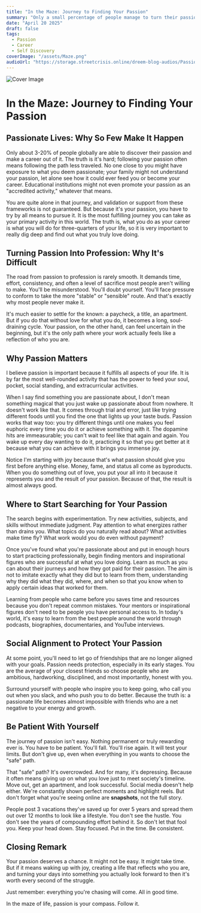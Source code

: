 ```yaml
---
title: "In the Maze: Journey to Finding Your Passion"
summary: "Only a small percentage of people manage to turn their passion into a career. This is my take into why that is, why passion matters, and how to protect it in a world that rarely understands it."
date: "April 20 2025"
draft: false
tags:
  - Passion
  - Career
  - Self Discovery
coverImage: "/assets/Maze.png"
audioUrl: "https://storage.streetcrisis.online/dreem-blog-audios/Passion.wav"
---
```


![Cover Image](/assets/Maze.png)

# In the Maze: Journey to Finding Your Passion

## Passionate Lives: Why So Few Make It Happen

Only about 3-20% of people globally are able to discover their passion and make a career out of it. The truth is it's hard; following your passion often means following the path less traveled. No one close to you might have exposure to what you deem passionate; your family might not understand your passion, let alone see how it could ever feed you or become your career. Educational institutions might not even promote your passion as an "accredited activity," whatever that means.

You are quite alone in that journey, and validation or support from these frameworks is not guaranteed. But because it's your passion, you have to try by all means to pursue it. It is the most fulfilling journey you can take as your primary activity in this world. The truth is, what you do as your career is what you will do for three-quarters of your life, so it is very important to really dig deep and find out what you truly love doing.

## Turning Passion Into Profession: Why It's Difficult

The road from passion to profession is rarely smooth. It demands time, effort, consistency, and often a level of sacrifice most people aren't willing to make. You'll be misunderstood. You'll doubt yourself. You'll face pressure to conform to take the more "stable" or "sensible" route. And that's exactly why most people never make it.

It's much easier to settle for the known: a paycheck, a title, an apartment. But if you do that without love for what you do, it becomes a long, soul-draining cycle. Your passion, on the other hand, can feel uncertain in the beginning, but it's the only path where your work actually feels like a reflection of who you are.

## Why Passion Matters

I believe passion is important because it fulfills all aspects of your life. It is by far the most well-rounded activity that has the power to feed your soul, pocket, social standing, and extracurricular activities.

When I say find something you are passionate about, I don't mean something magical that you just wake up passionate about from nowhere. It doesn't work like that. It comes through trial and error, just like trying different foods until you find the one that lights up your taste buds. Passion works that way too: you try different things until one makes you feel euphoric every time you do it or achieve something with it. The dopamine hits are immeasurable; you can't wait to feel like that again and again. You wake up every day wanting to do it, practicing it so that you get better at it because what you can achieve with it brings you immense joy.

Notice I'm starting with joy because that's what passion should give you first before anything else. Money, fame, and status all come as byproducts. When you do something out of love, you put your all into it because it represents you and the result of your passion. Because of that, the result is almost always good.

## Where to Start Searching for Your Passion

The search begins with experimentation. Try new activities, subjects, and skills without immediate judgment. Pay attention to what energizes rather than drains you. What topics do you naturally read about? What activities make time fly? What work would you do even without payment?

Once you've found what you're passionate about and put in enough hours to start practicing professionally, begin finding mentors and inspirational figures who are successful at what you love doing. Learn as much as you can about their journeys and how they got paid for their passion. The aim is not to imitate exactly what they did but to learn from them, understanding why they did what they did, where, and when so that you know when to apply certain ideas that worked for them.

Learning from people who came before you saves time and resources because you don't repeat common mistakes. Your mentors or inspirational figures don't need to be people you have personal access to. In today's world, it's easy to learn from the best people around the world through podcasts, biographies, documentaries, and YouTube interviews.

## Social Alignment to Protect Your Passion

At some point, you'll need to let go of friendships that are no longer aligned with your goals. Passion needs protection, especially in its early stages. You are the average of your closest friends so choose people who are ambitious, hardworking, disciplined, and most importantly, honest with you.

Surround yourself with people who inspire you to keep going, who call you out when you slack, and who push you to do better. Because the truth is: a passionate life becomes almost impossible with friends who are a net negative to your energy and growth.

## Be Patient With Yourself

The journey of passion isn't easy. Nothing permanent or truly rewarding ever is. You have to be patient. You'll fall. You'll rise again. It will test your limits. But don't give up, even when everything in you wants to choose the "safe" path.

That "safe" path? It's overcrowded. And for many, it's depressing. Because it often means giving up on what you love just to meet society's timeline. Move out, get an apartment, and look successful. Social media doesn't help either. We're constantly shown perfect moments and highlight reels. But don't forget what you're seeing online are **snapshots**, not the full story.

People post 3 vacations they've saved up for over 5 years and spread them out over 12 months to look like a lifestyle. You don't see the hustle. You don't see the years of compounding effort behind it. So don't let that fool you. Keep your head down. Stay focused. Put in the time. Be consistent.

## Closing Remark

Your passion deserves a chance. It might not be easy. It might take time. But if it means waking up with joy, creating a life that reflects who you are, and turning your days into something you actually look forward to then it's worth every second of the struggle.

Just remember: everything you're chasing will come. All in good time.

In the maze of life, passion is your compass. Follow it.
